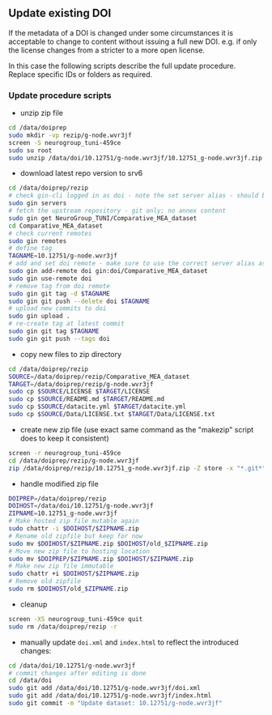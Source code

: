 ## Update existing DOI

If the metadata of a DOI is changed under some circumstances it is acceptable to change to content
without issuing a full new DOI. e.g. if only the license changes from a stricter to a more open license.

In this case the following scripts describe the full update procedure. Replace specific IDs or folders as required.

### Update procedure scripts

  - unzip zip file
```bash
cd /data/doiprep
sudo mkdir -vp rezip/g-node.wvr3jf
screen -S neurogroup_tuni-459ce
sudo su root
sudo unzip /data/doi/10.12751/g-node.wvr3jf/10.12751_g-node.wvr3jf.zip -d /data/doiprep/rezip/g-node.wvr3jf/ > /data/doiprep/rezip/wvr3jf_unzip.log
```
  - download latest repo version to srv6
```bash
cd /data/doiprep/rezip
# check gin-cli logged in as doi - note the set server alias - should be gin
sudo gin servers
# fetch the upstream repository - git only; no annex content
sudo gin get NeuroGroup_TUNI/Comparative_MEA_dataset
cd Comparative_MEA_dataset
# check current remotes
sudo gin remotes
# define tag
TAGNAME=10.12751/g-node.wvr3jf
# add and set doi remote - make sure to use the correct server alias as prefix e.g. "gin:"
sudo gin add-remote doi gin:doi/Comparative_MEA_dataset
sudo gin use-remote doi
# remove tag from doi remote 
sudo gin git tag -d $TAGNAME
sudo gin git push --delete doi $TAGNAME
# upload new commits to doi
sudo gin upload .
# re-create tag at latest commit
sudo gin git tag $TAGNAME
sudo gin git push --tags doi
```
  - copy new files to zip directory
```bash
cd /data/doiprep/rezip
SOURCE=/data/doiprep/rezip/Comparative_MEA_dataset
TARGET=/data/doiprep/rezip/g-node.wvr3jf
sudo cp $SOURCE/LICENSE $TARGET/LICENSE
sudo cp $SOURCE/README.md $TARGET/README.md
sudo cp $SOURCE/datacite.yml $TARGET/datacite.yml
sudo cp $SOURCE/Data/LICENSE.txt $TARGET/Data/LICENSE.txt
```
  - create new zip file (use exact same command as the "makezip" script does to keep it consistent)
```bash
screen -r neurogroup_tuni-459ce
cd /data/doiprep/rezip/g-node.wvr3jf
zip /data/doiprep/rezip/10.12751_g-node.wvr3jf.zip -Z store -x "*.git*" -r . > /data/doiprep/rezip/wvr3jf_zip.log
```
  - handle modified zip file
```bash
DOIPREP=/data/doiprep/rezip
DOIHOST=/data/doi/10.12751/g-node.wvr3jf
ZIPNAME=10.12751_g-node.wvr3jf
# Make hosted zip file mutable again
sudo chattr -i $DOIHOST/$ZIPNAME.zip
# Rename old zipfile but keep for now
sudo mv $DOIHOST/$ZIPNAME.zip $DOIHOST/old_$ZIPNAME.zip
# Move new zip file to hosting location
sudo mv $DOIPREP/$ZIPNAME.zip $DOIHOST/$ZIPNAME.zip
# Make new zip file immutable
sudo chattr +i $DOIHOST/$ZIPNAME.zip
# Remove old zipfile
sudo rm $DOIHOST/old_$ZIPNAME.zip
```
  - cleanup
```bash
screen -XS neurogroup_tuni-459ce quit
sudo rm /data/doiprep/rezip -r
```
  - manually update `doi.xml` and `index.html` to reflect the introduced changes:
```bash
cd /data/doi/10.12751/g-node.wvr3jf
# commit changes after editing is done
cd /data/doi
sudo git add /data/doi/10.12751/g-node.wvr3jf/doi.xml
sudo git add /data/doi/10.12751/g-node.wvr3jf/index.html
sudo git commit -m "Update dataset: 10.12751/g-node.wvr3jf"
```
